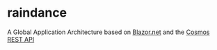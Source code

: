# raindance
A Global Application Architecture based on [Blazor.net](https://devblogs.microsoft.com/aspnet/blazor-webassembly-3-2-0-now-available/) and the [Cosmos REST API](https://docs.microsoft.com/en-us/rest/api/cosmos-db/)
